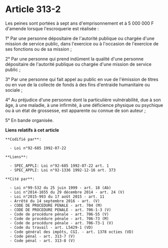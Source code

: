 # Article 313-2

Les peines sont portées à sept ans d'emprisonnement et à 5 000 000 F d'amende lorsque l'escroquerie est réalisée :

1° Par une personne dépositaire de l'autorité publique ou chargée d'une mission de service public, dans l'exercice ou à
l'occasion de l'exercice de ses fonctions ou de sa mission ;

2° Par une personne qui prend indûment la qualité d'une personne dépositaire de l'autorité publique ou chargée d'une mission
de service public ;

3° Par une personne qui fait appel au public en vue de l'émission de titres ou en vue de la collecte de fonds à des fins
d'entraide humanitaire ou sociale ;

4° Au préjudice d'une personne dont la particulière vulnérabilité, due à son âge, à une maladie, à une infirmité, à une
déficience physique ou psychique ou à un état de grossesse, est apparente ou connue de son auteur ;

5° En bande organisée.

**Liens relatifs à cet article**

	**Codifié par**:

	  - Loi n°92-685 1992-07-22

	**Liens**:

	  - SPEC_APPLI: Loi n°92-685 1992-07-22 art. 1
	  - SPEC_APPLI: Loi n°92-1336 1992-12-16 art. 373

	**Cité par**:

	  - Loi n°99-532 du 25 juin 1999 - art. 18 (Ab)
	  - Loi n°2014-1655 du 29 décembre 2014 - art. 24 (V)
	  - Loi n°2015-993 du 17 août 2015 - art. 11
	  - Arrêté du 14 septembre 2016 - art. (V)
	  - CODE DE PROCEDURE PENALE - art. 704 (M)
	  - CODE DE PROCEDURE PENALE - art. 706-1-3 (V)
	  - Code de procédure pénale - art. 706-55 (V)
	  - Code de procédure pénale - art. 706-73 (M)
	  - Code de procédure pénale - art. 706-73-1 (V)
	  - Code du travail - art. L5429-1 (VD)
	  - Code général des impôts, CGI. - art. 1378 octies (VD)
	  - Code pénal - art. 313-7 (V)
	  - Code pénal - art. 313-8 (V)
